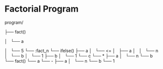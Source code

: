 Factorial Program
==================

program/

├── fact()

│   └── a

│       └── 5
└── :fact_n
    └── ifelse()
        ├── a
        │   └── <=
        │       ├── a
        │       │   └── n
        │       └── b
        │           └── 1
        ├── b
        │   └── 1
        └── c
            └── *
                ├── a
                │   └── n
                └── b
                    └── fact()
                        └── a
                            └── -
                                ├── a
                                │   └── n
                                └── b
                                    └── 1

